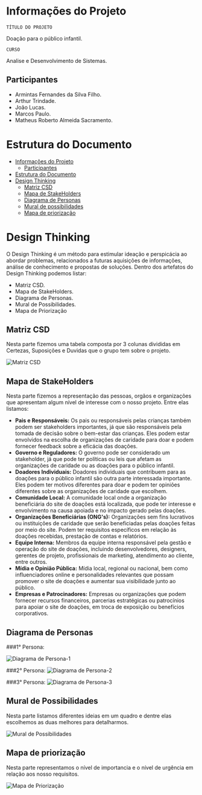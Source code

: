 # Informações do Projeto
`TÍTULO DO PROJETO`  

Doação para o público infantil. 

`CURSO` 

Analise e Desenvolvimento de Sistemas.

## Participantes

- Armintas Fernandes da Silva Filho.
- Arthur Trindade.
- João Lucas.
- Marcos Paulo.
- Matheus Roberto Almeida Sacramento. 

# Estrutura do Documento
- [Informações do Projeto](#informações-do-projeto)
  - [Participantes](#participantes)   
- [Estrutura do Documento](#estrutura-do-documento)  
- [Design Thinking](#design-thinking)
  - [Matriz CSD](#matriz-csd)
  - [Mapa de StakeHolders](#mapa-de-stakeholders)
  - [Diagrama de Personas](#diagrama-de-personas)
  - [Mural de possibilidades](#mural-de-possibilidades)
  - [Mapa de priorização](#mapa-de-priorização)

# Design Thinking 
O Design Thinking é um método para estimular ideação e perspicácia ao abordar problemas, relacionados a futuras aquisições de informações, análise de conhecimento e propostas de soluções. 
Dentro dos artefatos do Design Thinking podemos listar: 
- Matriz CSD.
- Mapa de StakeHolders.
- Diagrama de Personas.
- Mural de Possibilidades. 
- Mapa de Priorização

## Matriz CSD
Nesta parte fizemos uma tabela composta por 3 colunas divididas em Certezas, Suposições e Duvidas que o grupo tem sobre o projeto.

![Matriz CSD](images/designthinking.png)

## Mapa de StakeHolders
Nesta parte fizemos a representação das pessoas, orgãos e organizações que apresentam algum nível de interesse com o nosso projeto. Entre elas listamos: 
- **Pais e Responsáveis:** Os pais ou responsáveis pelas crianças também podem ser stakeholders importantes, já que são responsáveis pela tomada de decisão sobre o bem-estar das crianças. Eles podem estar envolvidos na escolha de organizações de caridade para doar e podem fornecer feedback sobre a eficácia das doações.
- **Governo e Reguladores:** O governo pode ser considerado um stakeholder, já que pode ter políticas ou leis que afetam as organizações de caridade ou as doações para o público infantil.
- **Doadores Individuais:** Doadores individuais que contribuem para as doações para o público infantil são outra parte interessada importante. Eles podem ter motivos diferentes para doar e podem ter opiniões diferentes sobre as organizações de caridade que escolhem.
- **Comunidade Local:** A comunidade local onde a organização beneficiária do site de doações está localizada, que pode ter interesse e envolvimento na causa apoiada e no impacto gerado pelas doações.
- **Organizações Beneficiárias (ONG's):** Organizações sem fins lucrativos ou instituições de caridade que serão beneficiadas pelas doações feitas por meio do site. Podem ter requisitos específicos em relação às doações recebidas, prestação de contas e relatórios.
- **Equipe Interna:** Membros da equipe interna responsável pela gestão e operação do site de doações, incluindo desenvolvedores, designers, gerentes de projeto, profissionais de marketing, atendimento ao cliente, entre outros.
- **Mídia e Opinião Pública:** Mídia local, regional ou nacional, bem como influenciadores online e personalidades relevantes que possam promover o site de doações e aumentar sua visibilidade junto ao público.
- **Empresas e Patrocinadores:**  Empresas ou organizações que podem fornecer recursos financeiros, parcerias estratégicas ou patrocínios para apoiar o site de doações, em troca de exposição ou benefícios corporativos.

## Diagrama de Personas
###1° Persona:

![Diagrama de Persona-1](images/Diagrama1.png)

###2° Persona:
![Diagrama de Persona-2](images/Diagrama2.png)

###3° Persona:
![Diagrama de Persona-3](images/Diagrama3.png)


## Mural de Possibilidades
Nesta parte listamos diferentes ideias em um quadro e dentre elas escolhemos as duas melhores para detalharmos.

![Mural de Possibilidades](images/mural.png)

## Mapa de priorização
Nesta parte representamos o nível de importancia e o nível de urgência em relação aos nosso requisitos.

![Mapa de Priorização](images/mapa.png)
